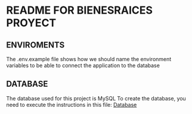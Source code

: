 # README FOR BIENESRAICES PROYECT

## ENVIROMENTS
The .env.example file shows how we should name the environment variables to be able to connect the application to the database

## DATABASE
The database used for this project is MySQL
To create the database, you need to execute the instructions in this file: [Database](README_FILES/Database.md)
